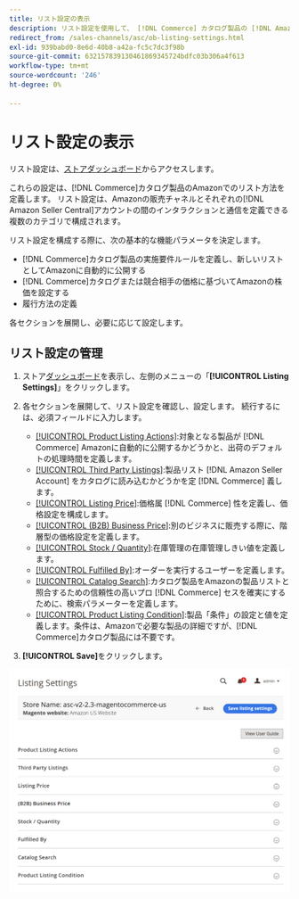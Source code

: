 ```yaml
---
title: リスト設定の表示
description: リスト設定を使用して、 [!DNL Commerce] カタログ製品の [!DNL Amazon Marketplace]でのリスト方法を定義します。
redirect_from: /sales-channels/asc/ob-listing-settings.html
exl-id: 939babd0-8e6d-40b8-a42a-fc5c7dc3f98b
source-git-commit: 632157839130461869345724bdfc03b306a4f613
workflow-type: tm+mt
source-wordcount: '246'
ht-degree: 0%

---
```


# リスト設定の表示

リスト設定は、[ストアダッシュボード](./amazon-store-dashboard.md)からアクセスします。

これらの設定は、[!DNL Commerce]カタログ製品のAmazonでのリスト方法を定義します。 リスト設定は、Amazonの販売チャネルとそれぞれの[!DNL Amazon Seller Central]アカウントの間のインタラクションと通信を定義できる複数のカテゴリで構成されます。

リスト設定を構成する際に、次の基本的な機能パラメータを決定します。

- [!DNL Commerce]カタログ製品の実施要件ルールを定義し、新しいリストとしてAmazonに自動的に公開する
- [!DNL Commerce]カタログまたは競合相手の価格に基づいてAmazonの株価を設定する
- 履行方法の定義

各セクションを展開し、必要に応じて設定します。

## リスト設定の管理

1. ストア[ダッシュボード](./amazon-store-dashboard.md)を表示し、左側のメニューの「**[!UICONTROL Listing Settings]**」をクリックします。

1. 各セクションを展開して、リスト設定を確認し、設定します。 続行するには、必須フィールドに入力します。

   - [[!UICONTROL Product Listing Actions]](./product-listing-actions.md):対象となる製品が [!DNL Commerce] Amazonに自動的に公開するかどうかと、出荷のデフォルトの処理時間を定義します。
   - [[!UICONTROL Third Party Listings]](./third-party-listing-settings.md):製品リスト [!DNL Amazon Seller Account] をカタログに読み込むかどうかを定 [!DNL Commerce] 義します。
   - [[!UICONTROL Listing Price]](./listing-price.md):価格属 [!DNL Commerce] 性を定義し、価格設定を構成します。
   - [[!UICONTROL (B2B) Business Price]](./business-pricing.md):別のビジネスに販売する際に、階層型の価格設定を定義します。
   - [[!UICONTROL Stock / Quantity]](./stock-quantity.md):在庫管理の在庫管理しきい値を定義します。
   - [[!UICONTROL Fulfilled By]](./fulfilled-by.md)\:オーダーを実行するユーザーを定義します。
   - [[!UICONTROL Catalog Search]](./catalog-search.md):カタログ製品をAmazonの製品リストと照合するための信頼性の高いプロ [!DNL Commerce] セスを確実にするために、検索パラメーターを定義します。
   - [[!UICONTROL Product Listing Condition]](./product-listing-condition.md):製品「条件」の設定と値を定義します。条件は、Amazonで必要な製品の詳細ですが、[!DNL Commerce]カタログ製品には不要です。

1. **[!UICONTROL Save]**&#x200B;をクリックします。

![リスト設定](assets/amazon-listing-settings.png)

